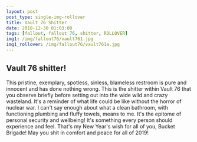 ```yaml
---
layout: post
post_type: single-img-rollover
title: Vault 76 Shitter
date: 2018-12-30 01:03:00
tags: [fallout, fallout 76, shitter, ROLLOVER]
img1: /img/fallout76/vault761.jpg
img1_rollover: /img/fallout76/vault761a.jpg
---
```

## Vault 76 shitter!

This pristine, exemplary, spotless, sinless, blameless restroom is pure and innocent and has done nothing wrong. This is the shitter within Vault 76 that you observe briefly before setting out into the wide wild and crazy wasteland. It's a reminder of what life could be like without the horror of nuclear war. I can't say enough about what a clean bathroom, with functioning plumbing and fluffy towels, means to me. It's the epitome of personal security and wellbeing! It's something every person should experience and feel. That's my New Year's wish for all of you, Bucket Brigade! May you shit in comfort and peace for all of 2019!
